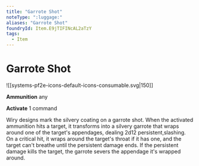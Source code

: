 ```yaml
---
title: "Garrote Shot"
noteType: ":luggage:"
aliases: "Garrote Shot"
foundryId: Item.E9jTIFINcAL2aTzY
tags:
  - Item
---
```


# Garrote Shot
![[systems-pf2e-icons-default-icons-consumable.svg|150]]

**Ammunition** any

**Activate** 1 command

Wiry designs mark the silvery coating on a garrote shot. When the activated ammunition hits a target, it transforms into a silvery garrote that wraps around one of the target's appendages, dealing 2d12 persistent,slashing. On a critical hit, it wraps around the target's throat if it has one, and the target can't breathe until the persistent damage ends. If the persistent damage kills the target, the garrote severs the appendage it's wrapped around.
